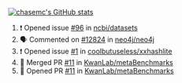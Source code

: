 [![chasemc's GitHub stats](https://github-readme-stats.vercel.app/api?username=chasemc)](https://github.com/anuraghazra/github-readme-stats)


<!--START_SECTION:activity-->
1. ❗️ Opened issue [#96](https://github.com/ncbi/datasets/issues/96) in [ncbi/datasets](https://github.com/ncbi/datasets)
2. 🗣 Commented on [#12824](https://github.com/neo4j/neo4j/issues/12824) in [neo4j/neo4j](https://github.com/neo4j/neo4j)
3. ❗️ Opened issue [#1](https://github.com/coolbutuseless/xxhashlite/issues/1) in [coolbutuseless/xxhashlite](https://github.com/coolbutuseless/xxhashlite)
4. 🎉 Merged PR [#11](https://github.com/KwanLab/metaBenchmarks/pull/11) in [KwanLab/metaBenchmarks](https://github.com/KwanLab/metaBenchmarks)
5. 💪 Opened PR [#11](https://github.com/KwanLab/metaBenchmarks/pull/11) in [KwanLab/metaBenchmarks](https://github.com/KwanLab/metaBenchmarks)
<!--END_SECTION:activity-->
